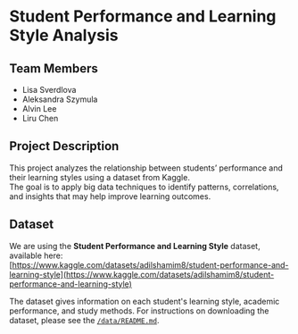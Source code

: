 # Student Performance and Learning Style Analysis

## Team Members
- Lisa Sverdlova
- Aleksandra Szymula
- Alvin Lee
- Liru Chen

## Project Description
This project analyzes the relationship between students’ performance and their learning styles using a dataset from Kaggle.  
The goal is to apply big data techniques to identify patterns, correlations, and insights that may help improve learning outcomes.

## Dataset
We are using the **Student Performance and Learning Style** dataset, available here:  
[https://www.kaggle.com/datasets/adilshamim8/student-performance-and-learning-style](https://www.kaggle.com/datasets/adilshamim8/student-performance-and-learning-style)

The dataset gives information on each student's learning style, academic performance, and study methods.
For instructions on downloading the dataset, please see the [`/data/README.md`](data/README.md).
